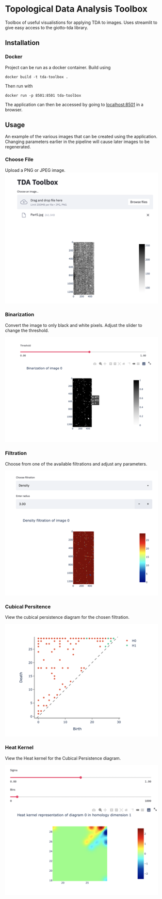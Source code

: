 # Topological Data Analysis Toolbox

Toolbox of useful visualistions for applying TDA to images. Uses streamlit to give easy access to the giotto-tda library.

## Installation

### Docker

Project can be run as a docker container. Build using

```
docker build -t tda-toolbox .
```

Then run with

```
docker run -p 8501:8501 tda-toolbox
```

The application can then be accessed by going to [localhost:8501](http://localhost:8501) in a browser.

## Usage

An example of the various images that can be created using the application. Changing parameters earlier in the pipeline will cause later images to be regenerated.

### Choose File

Upload a PNG or JPEG image.
![Upload a file](doc/images/choose_file.png)

### Binarization

Convert the image to only black and white pixels. Adjust the slider to change the threshold.

![Binarization](doc/images/binarization.png)

### Filtration

Choose from one of the available filtrations and adjust any parameters.

![Filtrations](doc/images/filtration.png)

### Cubical Persitence

View the cubical persistence diagram for the chosen filtration.

![Cubical Persistence](doc/images/birth_death.png)

### Heat Kernel

View the Heat kernel for the Cubical Persistence diagram.

![Heat Kernel](doc/images/heat_kernel.png)
